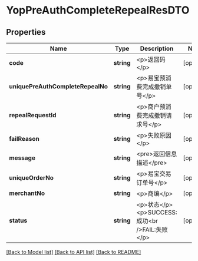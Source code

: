 # YopPreAuthCompleteRepealResDTO

## Properties
Name | Type | Description | Notes
------------ | ------------- | ------------- | -------------
**code** | **string** | &lt;p&gt;返回码&lt;/p&gt; | [optional] 
**uniquePreAuthCompleteRepealNo** | **string** | &lt;p&gt;易宝预消费完成撤销单号&lt;/p&gt; | [optional] 
**repealRequestId** | **string** | &lt;p&gt;商户预消费完成撤销请求号&lt;/p&gt; | [optional] 
**failReason** | **string** | &lt;p&gt;失败原因&lt;/p&gt; | [optional] 
**message** | **string** | &lt;pre&gt;返回信息描述&lt;/pre&gt; | [optional] 
**uniqueOrderNo** | **string** | &lt;p&gt;易宝交易订单号&lt;/p&gt; | [optional] 
**merchantNo** | **string** | &lt;p&gt;商编&lt;/p&gt; | [optional] 
**status** | **string** | &lt;p&gt;状态&lt;/p&gt; &lt;p&gt;SUCCESS:成功&lt;br /&gt;FAIL:失败&lt;/p&gt; | [optional] 

[[Back to Model list]](../README.md#documentation-for-models) [[Back to API list]](../README.md#documentation-for-api-endpoints) [[Back to README]](../README.md)


